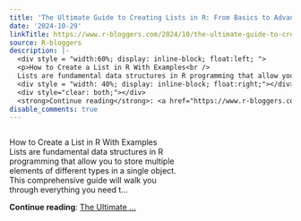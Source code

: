 ```yaml
---
title: 'The Ultimate Guide to Creating Lists in R: From Basics to Advanced Examples'
date: '2024-10-29'
linkTitle: https://www.r-bloggers.com/2024/10/the-ultimate-guide-to-creating-lists-in-r-from-basics-to-advanced-examples/
source: R-bloggers
description: |-
  <div style = "width:60%; display: inline-block; float:left; ">
  <p>How to Create a List in R With Examples<br />
  Lists are fundamental data structures in R programming that allow you to store multiple elements of different types in a single object. This comprehensive guide will walk you through everything you need t...</p></div>
  <div style = "width: 40%; display: inline-block; float:right;"></div>
  <div style="clear: both;"></div>
  <strong>Continue reading</strong>: <a href="https://www.r-bloggers.com/2024/10/the-ultimate-guide-to-creating-lists-in-r-from-basics-to-advanced-examples/">The Ultimate ...
disable_comments: true
---
```

<div style = "width:60%; display: inline-block; float:left; ">
<p>How to Create a List in R With Examples<br />
Lists are fundamental data structures in R programming that allow you to store multiple elements of different types in a single object. This comprehensive guide will walk you through everything you need t...</p></div>
<div style = "width: 40%; display: inline-block; float:right;"></div>
<div style="clear: both;"></div>
<strong>Continue reading</strong>: <a href="https://www.r-bloggers.com/2024/10/the-ultimate-guide-to-creating-lists-in-r-from-basics-to-advanced-examples/">The Ultimate ...